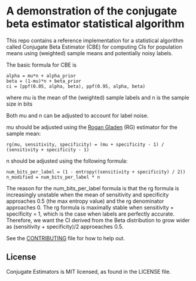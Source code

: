 
# A demonstration of the conjugate beta estimator statistical algorithm

This repo contains a reference implementation for a statistical algorithm called
Conjugate Beta Estimator (CBE) for computing
CIs for population means using (weighted) sample means and
potentially noisy labels.

The basic formula for CBE is

    alpha = mu*n + alpha_prior
    beta = (1-mu)*n + beta_prior
    ci = [ppf(0.05, alpha, beta), ppf(0.95, alpha, beta)

where mu is the mean of the (weighted) sample labels and n is the sample size in bits

Both mu and n can be adjusted to account for label noise.

mu should be adjusted using the [Rogan Gladen](https://en.wikipedia.org/wiki/Beth_Gladen) (RG) estimator for the sample mean:

    rg(mu, sensitivity, specificity) = (mu + specificity - 1) / (sensitivity + specificity - 1)

n should be adjusted using the following formula:

    num_bits_per_label = (1 - entropy((sensitivity + specificity) / 2))
    n_modified = num_bits_per_label * n

The reason for the num_bits_per_label formula is that the rg formula is increasingly unstable when
the mean of sensitivity and specificity approaches 0.5 (the max entropy value) and the
rg denominator approaches 0. The rg formula
is maximally stable when sensitivity = specificity = 1, which is the case when labels are perfectly
accurate. Therefore, we want the CI derived from the Beta distribution to grow wider as
(sensitivity + specificity)/2 approeaches 0.5.


See the [CONTRIBUTING](CONTRIBUTING.md) file for how to help out.

## License
Conjugate Estimators is MIT licensed, as found in the LICENSE file.
